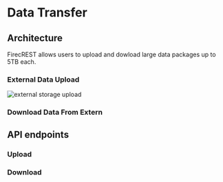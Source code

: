 # Data Transfer

## Architecture
FirecREST allows users to upload and dowload large data packages up to 5TB each. 

### External Data Upload

![external storage upload](../../img/external_storage_upload.svg)

### Download Data From Extern

## API endpoints

### Upload

### Download
